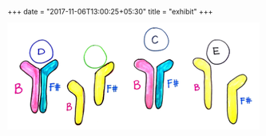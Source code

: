 +++
date = "2017-11-06T13:00:25+05:30"
title = "exhibit"
+++


![hey, tonally ligand dude](/img/tonally-ligand-dude.jpg)